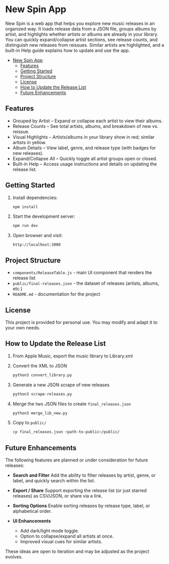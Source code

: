# New Spin App

New Spin is a web app that helps you explore new music releases in an organized way. It loads release data from a JSON file, groups albums by artist, and highlights whether artists or albums are already in your library. You can quickly expand/collapse artist sections, see release counts, and distinguish new releases from reissues. Similar artists are highlighted, and a built-in Help guide explains how to update and use the app.

- [New Spin App](#new-spin-app)
  - [Features](#features)
  - [Getting Started](#getting-started)
  - [Project Structure](#project-structure)
  - [License](#license)
  - [How to Update the Release List](#how-to-update-the-release-list)
  - [Future Enhancements](#future-enhancements)

## Features

- Grouped by Artist – Expand or collapse each artist to view their albums.
- Release Counts – See total artists, albums, and breakdown of new vs. reissue.
- Visual Highlights – Artists/albums in your library show in red; similar artists in yellow.
- Album Details – View label, genre, and release type (with badges for new releases).
- Expand/Collapse All – Quickly toggle all artist groups open or closed.
- Built-in Help – Access usage instructions and details on updating the release list.

## Getting Started

1. Install dependencies:

   ```bash
   npm install
   ```

1. Start the development server:

   ```bash
   npm run dev
   ```

1. Open browser and visit:

   ```text
   http://localhost:3000
   ```

## Project Structure

- `components/ReleaseTable.js` - main UI component that renders the release list
- `public/final-releases.json` - the dataset of releases (artists, albums, etc.)
- `README.md` - documentation for the project

## License

This project is provided for personal use. You may modify and adapt it to your own needs.

## How to Update the Release List

1. From Apple Music, export the music library to Library.xml
1. Convert the XML to JSON

   ```sh
   python3 convert_library.py
   ```

1. Generate a new JSON scrape of new releases

   ```sh
   python3 scrape-releases.py
   ```

1. Merge the two JSON files to create `final_releases.json`

   ```sh
   python3 merge_lib_new.py
   ```

1. Copy to `public/`

   ```sh
   cp final_releases.json <path-to-public>/public/
   ```

## Future Enhancements

The following features are planned or under consideration for future releases:

- **Search and Filter**
  Add the ability to filter releases by artist, genre, or label, and quickly search within the list.

- **Export / Share**
  Support exporting the release list (or just starred releases) as CSV/JSON, or share via a link.

- **Sorting Options**
  Enable sorting releases by release type, label, or alphabetical order.

- **UI Enhancements**
  - Add dark/light mode toggle.
  - Option to collapse/expand all artists at once.
  - Improved visual cues for similar artists.

These ideas are open to iteration and may be adjusted as the project evolves.
